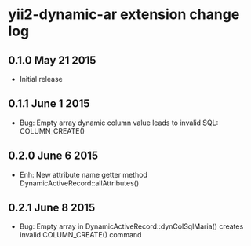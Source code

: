 # yii2-dynamic-ar extension change log

## 0.1.0 May 21 2015

- Initial release

## 0.1.1 June 1 2015

- Bug: Empty array dynamic column value leads to invalid SQL: COLUMN_CREATE()

## 0.2.0 June 6 2015

- Enh: New attribute name getter method DynamicActiveRecord::allAttributes()

## 0.2.1 June 8 2015

- Bug: Empty array in DynamicActiveRecord::dynColSqlMaria() creates invalid COLUMN_CREATE() command

